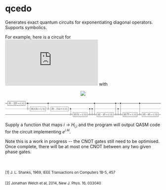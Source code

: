 # qcedo
Generates exact quantum circuits for exponentiating diagonal operators. Supports symbolics.

For example, here is a circuit for ![](https://latex.codecogs.com/gif.latex?e%5E%7B-i%20t%20%5Chat%7BH%7D%7D) with
<p align="center"> 
<img src="https://latex.codecogs.com/gif.latex?%5Chat%7BH%7D%3D%5Ctext%7Bdiag%7D%281%2C%202%2C%204%2C%208%2C%2016%2C%2032%2C%2064%2C%20128%29">
</p>

![circuit example](samples/example1.png)

Supply a function that maps *i → H<sub>i,i</sub>* and the program will output QASM code for the circuit implementing *e<sup>i H</sup>*.

Note this is a work in progress -- the CNOT gates still need to be optimised. Once complete, there will be at most one CNOT between any two given phase gates.

<br>

<sub>[1] J. L. Shanks, 1969, IEEE Transactions on Computers 18-5, 457</sub>

<sub>[2] Jonathan Welch et al, 2014, New J. Phys. 16, 033040</sub>

